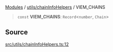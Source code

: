 [Modules](../../../README.md) / [utils/chainInfoHelpers](../README.md) / VIEM\_CHAINS

> `const` **VIEM\_CHAINS**: `Record`\<`number`, `Chain`\>

## Source

[src/utils/chainInfoHelpers.ts:12](https://github.com/bgd-labs/fe-shared/blob/a524aad33ec5fce600306d3c3d02439e9803dea0/src/utils/chainInfoHelpers.ts#L12)
